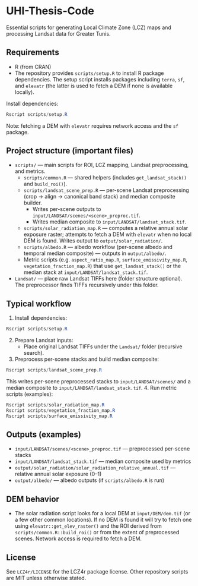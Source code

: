 # UHI-Thesis-Code

Essential scripts for generating Local Climate Zone (LCZ) maps and processing Landsat data for Greater Tunis.

## Requirements
- R (from CRAN)
- The repository provides `scripts/setup.R` to install R package dependencies. The setup script installs packages including `terra`, `sf`, and `elevatr` (the latter is used to fetch a DEM if none is available locally).

Install dependencies:
```powershell
Rscript scripts/setup.R
```

Note: fetching a DEM with `elevatr` requires network access and the `sf` package.

## Project structure (important files)
- `scripts/` — main scripts for ROI, LCZ mapping, Landsat preprocessing, and metrics.
  - `scripts/common.R` — shared helpers (includes `get_landsat_stack()` and `build_roi()`).
  - `scripts/landsat_scene_prep.R` — per-scene Landsat preprocessing (crop → align → canonical band stack) and median composite builder.
    - Writes per-scene outputs to `input/LANDSAT/scenes/<scene>_preproc.tif`.
    - Writes median composite to `input/LANDSAT/landsat_stack.tif`.
  - `scripts/solar_radiation_map.R` — computes a relative annual solar exposure raster; attempts to fetch a DEM with `elevatr` when no local DEM is found. Writes output to `output/solar_radiation/`.
  - `scripts/albedo.R` — albedo workflow (per-scene albedo and temporal median composite) — outputs in `output/albedo/`.
  - Metric scripts (e.g. `aspect_ratio_map.R`, `surface_emissivity_map.R`, `vegetation_fraction_map.R`) that use `get_landsat_stack()` or the median stack at `input/LANDSAT/landsat_stack.tif`.
- `Landsat/` — place raw Landsat TIFFs here (folder structure optional). The preprocessor finds TIFFs recursively under this folder.

## Typical workflow
1. Install dependencies:
```powershell
Rscript scripts/setup.R
```
2. Prepare Landsat inputs:
   - Place original Landsat TIFFs under the `Landsat/` folder (recursive search).
3. Preprocess per-scene stacks and build median composite:
```powershell
Rscript scripts/landsat_scene_prep.R
```
This writes per-scene preprocessed stacks to `input/LANDSAT/scenes/` and a median composite to `input/LANDSAT/landsat_stack.tif`.
4. Run metric scripts (examples):
```powershell
Rscript scripts/solar_radiation_map.R
Rscript scripts/vegetation_fraction_map.R
Rscript scripts/surface_emissivity_map.R
```

## Outputs (examples)
- `input/LANDSAT/scenes/<scene>_preproc.tif` — preprocessed per-scene stacks
- `input/LANDSAT/landsat_stack.tif` — median composite used by metrics
- `output/solar_radiation/solar_radiation_relative_annual.tif` — relative annual solar exposure (0–1)
- `output/albedo/` — albedo outputs (if `scripts/albedo.R` is run)

## DEM behavior
- The solar radiation script looks for a local DEM at `input/DEM/dem.tif` (or a few other common locations). If no DEM is found it will try to fetch one using `elevatr::get_elev_raster()` and the ROI derived from `scripts/common.R::build_roi()` or from the extent of preprocessed scenes. Network access is required to fetch a DEM.

## License
See `LCZ4r/LICENSE` for the LCZ4r package license. Other repository scripts are MIT unless otherwise stated.


